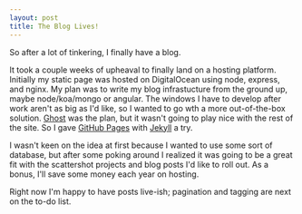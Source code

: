 ```yaml
---
layout: post
title: The Blog Lives!
---
```

So after a lot of tinkering, I finally have a blog.

It took a couple weeks of upheaval to finally land on a hosting platform.  Initially my static page was hosted on DigitalOcean using node, express, and nginx.  My plan was to write my blog infrastucture from the ground up, maybe node/koa/mongo or angular.  The windows I have to develop after work aren't as big as I'd like, so I wanted to go wth a more out-of-the-box solution. [Ghost](https://ghost.org) was the plan, but it wasn't going to play nice with the rest of the site.  So I gave [GitHub Pages](https://pages.github.com) with [Jekyll](http://jekyllrb.com]) a try.

I wasn't keen on the idea at first because I wanted to use some sort of database, but after some poking around I realized it was going to be a great fit with the scattershot projects and blog posts I'd like to roll out. As a bonus, I'll save some money each year on hosting.

Right now I'm happy to have posts live-ish; pagination and tagging are next on the to-do list.
